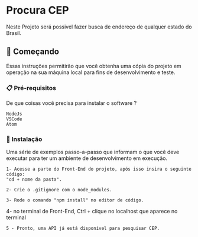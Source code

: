 # Procura CEP

Neste Projeto será possivel fazer busca de endereço de qualquer estado do Brasil.

## 🚀 Começando

Essas instruções permitirão que você obtenha uma cópia do projeto em operação na sua máquina local para fins de desenvolvimento e teste.


### 📋 Pré-requisitos

De que coisas você precisa para instalar o software ?

```
NodeJs
VSCode
Atom
```

### 🔧 Instalação

Uma série de exemplos passo-a-passo que informam o que você deve executar para ter um ambiente de desenvolvimento em execução.

```
1- Acesse a parte do Front-End do projeto, após isso insira o seguinte código:
"cd + nome da pasta".

```
```
2- Crie o .gitignore com o node_modules.
```
```
3- Rode o comando "npm install" no editor de código.
```
4- no terminal de Front-End, Ctrl + clique no localhost que aparece no terminal
```
5 - Pronto, uma API já está disponível para pesquisar CEP.
```

